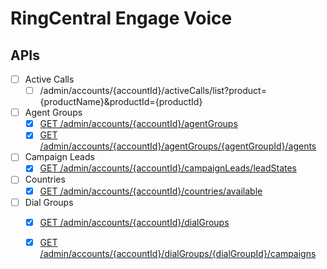 # RingCentral Engage Voice

## APIs

- [ ] Active Calls
  - [ ] /admin/accounts/{accountId}/activeCalls/list?product={productName}&productId={productId} 

- [ ] Agent Groups
  - [x] [GET /admin/accounts/{accountId}/agentGroups](v1/docs/AgentsApi.md#getagentgroups)
  - [x] [GET /admin/accounts/{accountId}/agentGroups/{agentGroupId}/agents](v1/docs/AgentsApi.md#getagents)

- [ ] Campaign Leads
  - [x] [GET /admin/accounts/{accountId}/campaignLeads/leadStates](v1/docs/CampaignLeadsApi.md#getcampaignleadstates)

- [ ] Countries
  - [x] [GET /admin/accounts/{accountId}/countries/available](v1/docs/CountriesApi.md#getavailablecountries)

- [ ] Dial Groups
  - [x] [GET /admin/accounts/{accountId}/dialGroups](v1/docs/DialGroupsApi.md#getdialgroups)
  - [x] [GET /admin/accounts/{accountId}/dialGroups/{dialGroupId}/campaigns](v1/docs/CampaignsApi.md#getdialgroupcampaigns)
  
  
